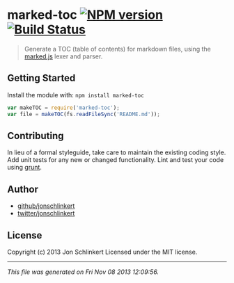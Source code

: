 # marked-toc [![NPM version](https://badge.fury.io/js/marked-toc.png)](http://badge.fury.io/js/marked-toc)  [![Build Status](true.png)](true)

> Generate a TOC (table of contents) for markdown files, using the [marked.js](https://github.com/chjj/marked) lexer and parser.

## Getting Started
Install the module with: `npm install marked-toc`

```javascript
var makeTOC = require('marked-toc');
var file = makeTOC(fs.readFileSync('README.md'));
```

## Contributing
In lieu of a formal styleguide, take care to maintain the existing coding style. Add unit tests for any new or changed functionality. Lint and test your code using [grunt](http://gruntjs.com/).


## Author

+ [github/jonschlinkert](https://github.com/jonschlinkert)
+ [twitter/jonschlinkert](http://twitter.com/jonschlinkert)

## License
Copyright (c) 2013 Jon Schlinkert
Licensed under the MIT license.

***

_This file was generated on Fri Nov 08 2013 12:09:56._
